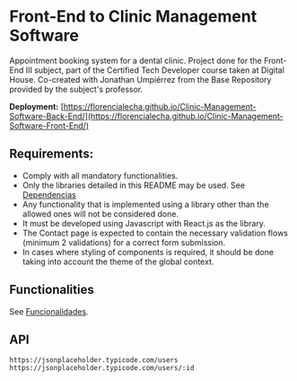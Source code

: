 # Front-End to Clinic Management Software

Appointment booking system for a dental clinic. Project done for the Front-End III subject, part of the Certified Tech Developer course taken at Digital House.
Co-created with Jonathan Umpiérrez from the Base Repository provided by the subject's professor.

**Deployment:** [https://florencialecha.github.io/Clinic-Management-Software-Back-End/](https://florencialecha.github.io/Clinic-Management-Software-Front-End/)

## Requirements: 
- Comply with all mandatory functionalities.
- Only the libraries detailed in this README may be used. See [Dependencias](docs/desarrollo.md#dependencias)
- Any functionality that is implemented using a library other than the allowed ones will not be considered done.
- It must be developed using Javascript with React.js as the library.
- The Contact page is expected to contain the necessary validation flows (minimum 2 validations) for a correct form submission.
- In cases where styling of components is required, it should be done taking into account the theme of the global context.

## Functionalities

See [Funcionalidades](docs/funcionalidades.md).

## API

`https://jsonplaceholder.typicode.com/users`
`https://jsonplaceholder.typicode.com/users/:id`
